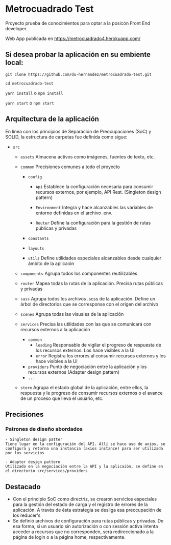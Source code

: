 # Metrocuadrado Test

Proyecto prueba de conocimientos para optar a la posicón Front End developer.

Web App publicada en https://metrocuadrado4.herokuapp.com/

## Si desea probar la aplicación en su embiente local:

`git clone https://github.com/du-hernandez/metrocuadrado-test.git`

`cd metrocuadrado-test`

`yarn install`
o
`npm install`

`yarn start`
o
`npm start`


## Arquitectura de la aplicación

En línea con los principios de Separación de Preocupaciones (SoC) y SOLID, la estructura de carpetas fue definida como sigue:

- ```src```

    - ```assets```
    Almacena activos como imágenes, fuentes de texto, etc.
    
    - ```common```
    Precisiones comunes a todo el proyecto
    	- ```config```

    		- ```Api```
    		Establece la configuración necesaria para consumir recursos externos, por ejemplo, API Rest. (Singleton design pattern)
    		
    		- ```Environment```
    		  Integra y hace alcanzables las variables de entorno definidas en el archivo .env.
    		
    		- ```Router```
    		  Define la configuración para la gestión de rutas públicas y privadas
    		
    	- ```constants```
    	- ```layouts```
    	- ```utils```
    	  Define utilidades especiales alcanzables desde cualquier ámbito de la aplicaión
    
    - ```components```
    Agrupa todos los componentes reutilizables
    	
    - ```router```
      Mapea todas la rutas de la aplicación. Precisa rutas públicas y privadas
    
    - ```sass```
      Agrupa todos los archivos .scss de la aplicación. Define un árbol de directorios que se corresponse con el origen del archivo
    
    - ```scenes```
      Agrupa todas las visuales de la aplicación
    
    - ```services```
      Precisa las utilidades con las que se comunicará con recursos externos a la aplicación
    	- ```common```
    		- ```loading```
		  Responsable de vigilar el progreso de respuesta de los recursos externos. Los hace visibles a la UI
    		- ```error```
		  Registra los errores al consumir recursos externos y los hace visibles a la UI
    	- ```providers```
		  Punto de negociación entre la aplicación y los recursos externos (Adapter design pattern)
    	- ```...```

    - ```store```
      Agrupa el estado global de la aplicación, entre ellos, la respuesta y le progreso de consumir recursos externos o el avance de un proceso que lleva el usuario, etc.
      


## Precisiones

### Patrones de diseño abordados

	- Singleton design patter
	Tiene lugar en la configuración del API. Allí se hace uso de axios, se configura y retorna una instancia (axios instance) para ser utilizada por los servicios
	
	- Adapter design pattern
	Utilizado en la negociación entre la API y la aplicaión, se define en el directorio src/services/providers
	
## Destacado

- Con el principio SoC como directriz, se crearon servicios especiales para la gestión del estado de carga y el registro de errores de la aplicación. A través de ésta estrategia se desliga esa preocupación de los reducer's
- Se definió archivos de configuración para rutas públicas y privadas. De esa forma, si un usuario sin autorización o con sessión activa intenta acceder a recursos que no corresponden, será redireccionado a la página de login o a la página home, respectivamente.

